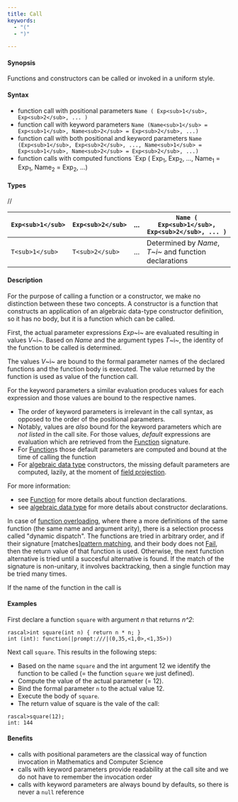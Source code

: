 ```yaml
---
title: Call
keywords:
  - "("
  - ")"

---
```


#### Synopsis

Functions and constructors can be called or invoked in a uniform style.

#### Syntax

* function call with positional parameters `Name ( Exp<sub>1</sub>, Exp<sub>2</sub>, ... )`
* function call with keyword parameters `Name (Name<sub>1</sub> = Exp<sub>1</sub>, Name<sub>2</sub> = Exp<sub>2</sub>, ...)`
* function call with both positional and keyword parameters `Name (Exp<sub>1</sub>, Exp<sub>2</sub>, ..., Name<sub>1</sub> = Exp<sub>1</sub>, Name<sub>2</sub> = Exp<sub>2</sub>, ...)`
* function calls with computed functions `Exp ( Exp<sub>1</sub>, Exp<sub>2</sub>, ..., Name<sub>1</sub> = Exp<sub>1</sub>, Name<sub>2</sub> = Exp<sub>2</sub>, ...) 

#### Types

//

| `Exp<sub>1</sub>`  | `Exp<sub>2</sub>` | ... | `Name ( Exp<sub>1</sub>, Exp<sub>2</sub>, ... )`  |
| --- | --- | --- | --- |
| `T<sub>1</sub>`    | `T<sub>2</sub>`   | ... | Determined by _Name_, _T~i~_ and function declarations  |


#### Description

For the purpose of calling a function or a constructor, we make no distinction between these two concepts.
A constructor is a function that constructs an application of an algebraic data-type constructor definition,
so it has no body, but it is a function which can be called.

First, the actual parameter expressions _Exp_~i~ are evaluated resulting in values _V_~i~.
Based on _Name_ and the argument types _T_~i~, the identity of the function to be called is determined.

The values _V_~i~ are bound to the formal parameter names of the 
declared functions and the function body is executed.
The value returned by the function is used as value of the function call.

For the keyword parameters a similar evaluation produces values for each expression and those values
are bound to the respective names. 
* The order of keyword parameters is irrelevant in the call syntax, as opposed to the order of the positional parameters. 
* Notably, values are _also_ bound for the keyword parameters which are _not listed_ in the call site. For those values, _default_ expressions are evaluation which are retrieved from the [Function](../../../Rascal/Declarations/Function) signature. 
* For [Function](../../../Rascal/Declarations/Function)s those default parameters are computed and bound at the time of calling the function
* For [algebraic data type](../../../Rascal/Declarations/AlgebraicDataType) constructors, the missing default parameters are computed, lazily, at the moment of [field projection](../../../Rascal/Expressions/Operators/FieldProjection).

For more information:
* see [Function](../../../Rascal/Declarations/Function) for more details about function declarations.
* see [algebraic data type](../../../Rascal/Declarations/AlgebraicDataType) for more details about constructor declarations.

In case of [function overloading](../../../Rascal/Declarations/Function), where there a more definitions of the same function (the same name and argument arity), there is a selection process called "dynamic dispatch". The functions are tried in arbitrary order,
and if their signature [matches][pattern matching](../../../RascalConcepts/PatternMatching), and their body does not [Fail](../../../Rascal/Statements/Fail), then the return value of that function is used. Otherwise, the next function alternative is tried until a succesful alternative is found. 
If the match of the signature is non-unitary, it involves backtracking, then a single function
may be tried many times.

If the name of the function in the call is

#### Examples

First declare a function `square` with argument _n_ that returns _n^2_:

```rascal-shell
rascal>int square(int n) { return n * n; }
int (int): function(|prompt:///|(0,35,<1,0>,<1,35>))
```

Next call `square`. This results in the following steps:

* Based on the name `square` and the int argument 12 we identify the function to be called
  (= the function `square` we just defined).
* Compute the value of the actual parameter (= 12).
* Bind the formal parameter `n` to the actual value 12.
* Execute the body of `square`.
* The return value of square is the vale of the call:


```rascal-shell
rascal>square(12);
int: 144
```

#### Benefits

* calls with positional parameters are the classical way of function invocation in Mathematics and Computer Science
* calls with keyword parameters provide readability at the call site and we do not have to remember the invocation order
* calls with keyword parameters are always bound by defaults, so there is never a `null` reference


